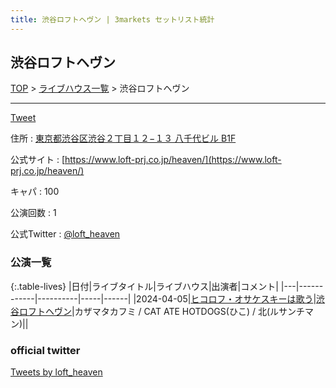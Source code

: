 ```yaml
---
title: 渋谷ロフトヘヴン | 3markets セットリスト統計
---
```

## 渋谷ロフトヘヴン

[TOP](/setlist/) > [ライブハウス一覧](livehouses.html) > 渋谷ロフトヘヴン

___

<a href="https://twitter.com/share?ref_src=twsrc%5Etfw" data-text="3markets[ ]セットリスト > 渋谷ロフトヘヴン" class="twitter-share-button" data-via="3markets" data-hashtags="3markets" data-related="3markets" data-show-count="false">Tweet</a>

住所
:    <a href="https://www.google.co.jp/maps/search/%E6%9D%B1%E4%BA%AC%E9%83%BD%E6%B8%8B%E8%B0%B7%E5%8C%BA%E6%B8%8B%E8%B0%B7%EF%BC%92%E4%B8%81%E7%9B%AE%EF%BC%91%EF%BC%92%E2%88%92%EF%BC%91%EF%BC%93%20%E5%85%AB%E5%8D%83%E4%BB%A3%E3%83%93%E3%83%AB%20B1F" rel="noopener noreferrer" target="_blank">東京都渋谷区渋谷２丁目１２−１３ 八千代ビル B1F</a>

公式サイト
:    [https://www.loft-prj.co.jp/heaven/](https://www.loft-prj.co.jp/heaven/)

キャパ
:    100

公演回数
: 1


公式Twitter
: <a href="https://twitter.com/loft_heaven">@loft_heaven</a>


### 公演一覧

{:.table-lives}
|日付|ライブタイトル|ライブハウス|出演者|コメント|
|---|------------|----------|-----|------|
|<span class="nowrap">2024-04-05</span>|[ヒコロフ・オサケスキーは歌う](live110.html)|[渋谷ロフトヘヴン](livehouse074.html)|カザマタカフミ / CAT ATE HOTDOGS(ひこ) / 北(ルサンチマン)||




### official twitter

<a class="twitter-timeline" href="https://twitter.com/loft_heaven?ref_src=twsrc%5Etfw">Tweets by loft_heaven</a> <script async src="https://platform.twitter.com/widgets.js" charset="utf-8"></script>


<script async src="https://platform.twitter.com/widgets.js" charset="utf-8"></script>